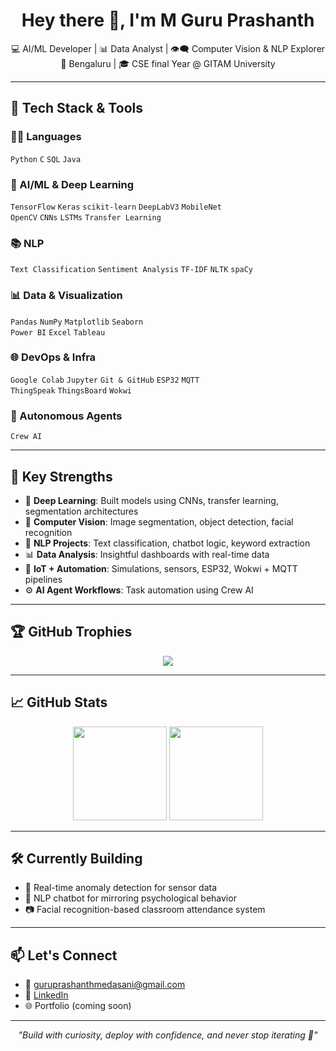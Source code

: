 <h1 align="center">Hey there 👋, I'm M Guru Prashanth</h1>

<p align="center">
💻 AI/ML Developer | 📊 Data Analyst | 👁️‍🗨️ Computer Vision & NLP Explorer <br>
📍 Bengaluru | 🎓 CSE final Year @ GITAM University
</p>

---

## 🚀 Tech Stack & Tools

### 👨‍💻 Languages  
`Python` `C` `SQL` `Java`

### 🤖 AI/ML & Deep Learning  
`TensorFlow` `Keras` `scikit-learn` `DeepLabV3` `MobileNet`  
`OpenCV` `CNNs` `LSTMs` `Transfer Learning`

### 📚 NLP  
`Text Classification` `Sentiment Analysis` `TF-IDF` `NLTK` `spaCy`

### 📊 Data & Visualization  
`Pandas` `NumPy` `Matplotlib` `Seaborn`  
`Power BI` `Excel` `Tableau`

### 🌐 DevOps & Infra  
`Google Colab` `Jupyter` `Git & GitHub` `ESP32` `MQTT`  
`ThingSpeak` `ThingsBoard` `Wokwi`

### 🧠 Autonomous Agents  
`Crew AI`

---

## 🧠 Key Strengths

- 🧬 **Deep Learning**: Built models using CNNs, transfer learning, segmentation architectures  
- 🔎 **Computer Vision**: Image segmentation, object detection, facial recognition  
- 🧠 **NLP Projects**: Text classification, chatbot logic, keyword extraction  
- 📊 **Data Analysis**: Insightful dashboards with real-time data  
- 🔗 **IoT + Automation**: Simulations, sensors, ESP32, Wokwi + MQTT pipelines  
- ⚙️ **AI Agent Workflows**: Task automation using Crew AI

---

## 🏆 GitHub Trophies

<p align="center">
  <img src="https://github-profile-trophy.vercel.app/?username=guruprashanth2004&theme=radical&row=2&column=4" />
</p>

---

## 📈 GitHub Stats

<p align="center">
  <img src="https://github-readme-stats.vercel.app/api?username=kaboomcosmos&show_icons=true&theme=tokyonight" height="150"/>
  <img src="https://github-readme-stats.vercel.app/api/top-langs/?username=kaboomcosmos&layout=compact&theme=tokyonight" height="150"/>
</p>

---

## 🛠️ Currently Building

- 🎯 Real-time anomaly detection for sensor data  
- 🧠 NLP chatbot for mirroring psychological behavior  
- 📷 Facial recognition-based classroom attendance system  

---

## 📫 Let's Connect

- 📧 guruprashanthmedasani@gmail.com  
- 💼 [LinkedIn](https://www.linkedin.com/in/guruprashanthmedasani/)  
- 🌐 Portfolio (coming soon)

---

<p align="center"><i>"Build with curiosity, deploy with confidence, and never stop iterating 🚀"</i></p>
